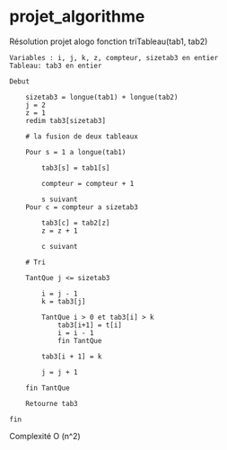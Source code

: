 # projet_algorithme
Résolution projet alogo
fonction triTableau(tab1, tab2)

	Variables : i, j, k, z, compteur, sizetab3 en entier
	Tableau: tab3 en entier

	Debut

		sizetab3 = longue(tab1) + longue(tab2)
		j = 2
		z = 1
		redim tab3[sizetab3]

		# la fusion de deux tableaux

		Pour s = 1 a longue(tab1)

			tab3[s] = tab1[s]

			compteur = compteur + 1

			s suivant
		Pour c = compteur a sizetab3

			tab3[c] = tab2[z]
			z = z + 1

			c suivant

		# Tri 

		TantQue j <= sizetab3

			i = j - 1
			k = tab3[j]

			TantQue i > 0 et tab3[i] > k 
				tab3[i+1] = t[i]
				i = i - 1
				fin TantQue

			tab3[i + 1] = k

			j = j + 1

		fin TantQue

		Retourne tab3

	fin
Complexité O (n^2)

